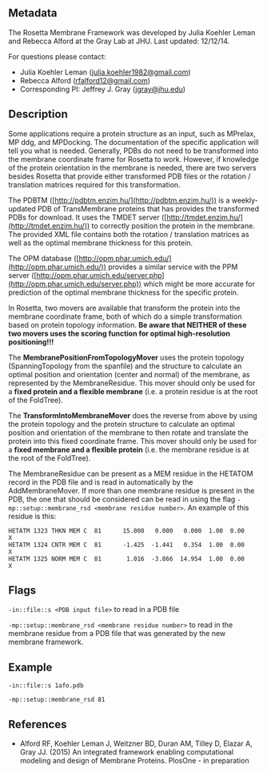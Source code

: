 ## Metadata

The Rosetta Membrane Framework was developed by Julia Koehler Leman and Rebecca Alford at the Gray Lab at JHU. 
Last updated: 12/12/14. 

For questions please contact: 
- Julia Koehler Leman ([julia.koehler1982@gmail.com](julia.koehler1982@gmail.com))
- Rebecca Alford ([rfalford12@gmail.com](rfalford12@gmail.com))
- Corresponding PI: Jeffrey J. Gray ([jgray@jhu.edu](jgray@jhu.edu))

## Description

Some applications require a protein structure as an input, such as MPrelax, MP ddg, and MPDocking. The documentation of the specific application will tell you what is needed. Generally, PDBs do not need to be transformed into the membrane coordinate frame for Rosetta to work. However, if knowledge of the protein orientation in the membrane is needed, there are two servers besides Rosetta that provide either transformed PDB files or the rotation / translation matrices required for this transformation. 

The PDBTM ([http://pdbtm.enzim.hu/](http://pdbtm.enzim.hu/)) is a weekly-updated PDB of TransMembrane proteins that has provides the transformed PDBs for download. It uses the TMDET server ([http://tmdet.enzim.hu/](http://tmdet.enzim.hu/)) to correctly position the protein in the membrane. The provided XML file contains both the rotation / translation matrices as well as the optimal membrane thickness for this protein.  

The OPM database ([http://opm.phar.umich.edu/](http://opm.phar.umich.edu/)) provides a similar service with the PPM server ([http://opm.phar.umich.edu/server.php](http://opm.phar.umich.edu/server.php)) which might be more accurate for prediction of the optimal membrane thickness for the specific protein. 

In Rosetta, two movers are available that transform the protein into the membrane coordinate frame, both of which do a simple transformation based on protein topology information. **Be aware that NEITHER of these two movers uses the scoring function for optimal high-resolution positioning!!!**

The **MembranePositionFromTopologyMover** uses the protein topology (SpanningTopology from the spanfile) and the structure to calculate an optimal position and orientation (center and normal) of the membrane, as represented by the MembraneResidue. This mover should only be used for a **fixed protein and a flexible membrane** (i.e. a protein residue is at the root of the FoldTree).

The **TransformIntoMembraneMover** does the reverse from above by using the protein topology and the protein structure to calculate an optimal position and orientation of the membrane to then rotate and translate the protein into this fixed coordinate frame. This mover should only be used for a **fixed membrane and a flexible protein** (i.e. the membrane residue is at the root of the FoldTree).

The MembraneResidue can be present as a MEM residue in the HETATOM record in the PDB file and is read in automatically by the AddMembraneMover. If more than one membrane residue is present in the PDB, the one that should be considered can be read in using the flag `-mp::setup::membrane_rsd <membrane residue number>`. An example of this residue is this:
 
```
HETATM 1323 THKN MEM C  81      15.000   0.000   0.000  1.00  0.00           X  
HETATM 1324 CNTR MEM C  81      -1.425  -1.441   0.354  1.00  0.00           X  
HETATM 1325 NORM MEM C  81       1.016  -3.866  14.954  1.00  0.00           X  
```

## Flags

`-in::file::s <PDB input file>` to read in a PDB file

`-mp::setup::membrane_rsd <membrane residue number>` to read in the membrane residue from a PDB file that was generated by the new membrane framework. 

## Example

`-in::file::s 1afo.pdb`

`-mp::setup::membrane_rsd 81`

## References

* Alford RF, Koehler Leman J, Weitzner BD, Duran AM, Tilley D, Elazar A, Gray JJ. (2015) An integrated framework enabling computational modeling and design of Membrane Proteins. PlosOne - in preparation 
